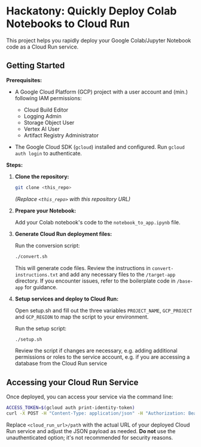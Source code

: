 # Hackatony: Quickly Deploy Colab Notebooks to Cloud Run

This project helps you rapidly deploy your Google Colab/Jupyter Notebook code as a Cloud Run service.

## Getting Started

**Prerequisites:**

*   A Google Cloud Platform (GCP) project with a user account and (min.) following IAM permissions:
    *   Cloud Build Editor
    *   Logging Admin
    *   Storage Object User
    *   Vertex AI User
    *   Artifact Registry Administrator

*   The Google Cloud SDK (`gcloud`) installed and configured.  Run `gcloud auth login` to authenticate.

**Steps:**

1.  **Clone the repository:**

    ```bash
    git clone <this_repo>  
    ```
    *(Replace `<this_repo>` with this repository URL)*

2.  **Prepare your Notebook:**

    Add your Colab notebook's code to the `notebook_to_app.ipynb` file.

3.  **Generate Cloud Run deployment files:**

    Run the conversion script:

    ```bash
    ./convert.sh
    ```

    This will generate code files. Review the instructions in `convert-instructions.txt` and add any necessary files to the `/target-app` directory.  If you encounter issues, refer to the boilerplate code in `/base-app` for guidance.

4.  **Setup services and deploy to Cloud Run:**


    Open setup.sh and fill out the three variables `PROJECT_NAME`, `GCP_PROJECT` and `GCP_REGION` to map the script to your environment.

    Run the setup script:

    ```bash
    ./setup.sh
    ```

    Review the script if changes are necessary, e.g. adding additional permissions or roles to the service account, e.g. if you are accessing a database from the Cloud Run service


## Accessing your Cloud Run Service

Once deployed, you can access your service via the command line:

```bash
ACCESS_TOKEN=$(gcloud auth print-identity-token)
curl -X POST -H "Content-Type: application/json" -H "Authorization: Bearer $ACCESS_TOKEN" -d '{"prompt": "Your input data"}' https://<cloud_run_url>/path
```

Replace `<cloud_run_url>/path` with the actual URL of your deployed Cloud Run service and adjust the JSON payload as needed.  **Do not** use the unauthenticated option; it's not recommended for security reasons.